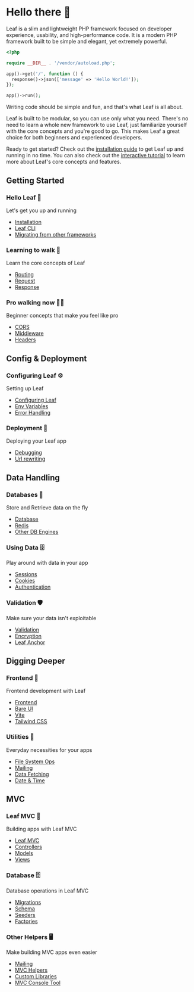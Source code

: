 # Hello there 👋

Leaf is a slim and lightweight PHP framework focused on developer experience, usability, and high-performance code. It is a modern PHP framework built to be simple and elegant, yet extremely powerful.

<!-- markdownlint-disable no-inline-html -->

<script setup>
import Card from '@theme/components/shared/Card.vue'
</script>

```php
<?php

require __DIR__ . '/vendor/autoload.php';

app()->get('/', function () {
  response()->json(['message' => 'Hello World!']);
});

app()->run();
```

Writing code should be simple and fun, and that's what Leaf is all about.

Leaf is built to be modular, so you can use only what you need. There's no need to learn a whole new framework to use Leaf, just familiarize yourself with the core concepts and you're good to go. This makes Leaf a great choice for both beginners and experienced developers.

Ready to get started? Check out the [installation guide](/docs/installation) to get Leaf up and running in no time. You can also check out the [interactive tutorial](/tutorial/) to learn more about Leaf's core concepts and features.

## Getting Started

<div class="grid grid-cols-1 sm:grid-cols-2 md:grid-cols-3 lg:grid-cols-2 xl:grid-cols-3 gap-2">
  <Card class="p-6 docs-section-card hover:!border-[var(--vp-c-border-alt)]">
  <h3 class="!text-lg">Hello Leaf 🍃</h3>
  <p class="text-sm text-[var(--vp-c-text-2)] !m-0">Let's get you up and running</p>

  <ul>
    <li><a href="/docs/installation">Installation</a></li>
    <li><a href="/docs/cli">Leaf CLI</a></li>
    <li><a href="/docs/migrating">Migrating from other frameworks</a></li>
  </ul>
  </Card>

  <Card class="p-6 docs-section-card hover:!border-[var(--vp-c-border-alt)]">
  <h3 class="!text-lg">Learning to walk 🚶</h3>
  <p class="text-sm text-[var(--vp-c-text-2)] !m-0">Learn the core concepts of Leaf</p>

  <ul>
    <li><a href="/docs/routing/">Routing</a></li>
    <li><a href="/docs/http/request">Request</a></li>
    <li><a href="/docs/http/response">Response</a></li>
  </ul>
  </Card>

  <Card class="p-6 docs-section-card hover:!border-[var(--vp-c-border-alt)]">
  <h3 class="!text-lg">Pro walking now 🏃‍♂️</h3>
  <p class="text-sm text-[var(--vp-c-text-2)] !m-0">Beginner concepts that make you feel like pro</p>

  <ul>
    <li><a href="/docs/http/cors">CORS</a></li>
    <li><a href="/docs/routing/middleware">Middleware</a></li>
    <li><a href="/docs/http/headers">Headers</a></li>
  </ul>
  </Card>
</div>

## Config & Deployment

<div class="grid grid-cols-1 sm:grid-cols-2 md:grid-cols-3 lg:grid-cols-2 xl:grid-cols-3 gap-2">
  <Card class="p-6 docs-section-card hover:!border-[var(--vp-c-border-alt)]">
  <h3 class="!text-lg">Configuring Leaf ⚙️</h3>
  <p class="text-sm text-[var(--vp-c-text-2)] !m-0">Setting up Leaf</p>

  <ul>
    <li><a href="/docs/config/">Configuring Leaf</a></li>
    <li><a href="/docs/config/environment">Env Variables</a></li>
    <li><a href="/docs/routing/error-handling">Error Handling</a></li>
  </ul>
  </Card>

  <Card class="p-6 docs-section-card hover:!border-[var(--vp-c-border-alt)]">
  <h3 class="!text-lg">Deployment 🚀</h3>
  <p class="text-sm text-[var(--vp-c-text-2)] !m-0">Deploying your Leaf app</p>

  <ul>
    <!-- <li><a href="/docs/config/deployment">Deployment</a></li>
    <li><a href="/docs/utils/logging">Logging</a></li> -->
    <li><a href="/docs/config/debugging">Debugging</a></li>
    <li><a href="/docs/routing/url-rewriting">Url rewriting</a></li>
  </ul>
  </Card>
</div>

## Data Handling

<div class="grid grid-cols-1 sm:grid-cols-2 md:grid-cols-3 lg:grid-cols-2 xl:grid-cols-3 gap-2">
  <Card class="p-6 docs-section-card hover:!border-[var(--vp-c-border-alt)]">
  <h3 class="!text-lg">Databases 🔐</h3>
  <p class="text-sm text-[var(--vp-c-text-2)] !m-0">Store and Retrieve data on the fly</p>

  <ul>
    <li><a href="/docs/database/">Database</a></li>
    <li><a href="/docs/database/redis">Redis</a></li>
    <li><a href="/docs/database/others">Other DB Engines</a></li>
  </ul>
  </Card>

  <Card class="p-6 docs-section-card hover:!border-[var(--vp-c-border-alt)]">
  <h3 class="!text-lg">Using Data 🗄️</h3>
  <p class="text-sm text-[var(--vp-c-text-2)] !m-0">Play around with data in your app</p>

  <ul>
    <li><a href="/docs/http/session">Sessions</a></li>
    <li><a href="/docs/http/cookies">Cookies</a></li>
    <li><a href="/docs/auth/">Authentication</a></li>
  </ul>
  </Card>

  <Card class="p-6 docs-section-card hover:!border-[var(--vp-c-border-alt)]">
  <h3 class="!text-lg">Validation 🛡️</h3>
  <p class="text-sm text-[var(--vp-c-text-2)] !m-0">Make sure your data isn't exploitable</p>

  <ul>
    <li><a href="/docs/data/validation">Validation</a></li>
    <li><a href="/docs/data/encryption">Encryption</a></li>
    <li><a href="/docs/security/anchor">Leaf Anchor</a></li>
  </ul>
  </Card>
</div>

## Digging Deeper

<div class="grid grid-cols-1 sm:grid-cols-2 md:grid-cols-3 lg:grid-cols-2 xl:grid-cols-3 gap-2">
  <Card class="p-6 docs-section-card hover:!border-[var(--vp-c-border-alt)]">
  <h3 class="!text-lg">Frontend 🎨</h3>
  <p class="text-sm text-[var(--vp-c-text-2)] !m-0">Frontend development with Leaf</p>

  <ul>
    <li><a href="/docs/frontend/">Frontend</a></li>
    <li><a href="/docs/frontend/bareui">Bare UI</a></li>
    <li><a href="/docs/frontend/vite">Vite</a></li>
    <li><a href="/docs/http/tailwind">Tailwind CSS</a></li>
  </ul>
  </Card>

  <Card class="p-6 docs-section-card hover:!border-[var(--vp-c-border-alt)]">
  <h3 class="!text-lg">Utilities 🧹</h3>
  <p class="text-sm text-[var(--vp-c-text-2)] !m-0">Everyday necessities for your apps</p>

  <ul>
    <li><a href="/docs/utils/fs">File System Ops</a></li>
    <li><a href="/docs/utils/mail">Mailing</a></li>
    <li><a href="/docs/utils/fetch">Data Fetching</a></li>
    <li><a href="/docs/utils/date">Date & Time</a></li>
  </ul>
  </Card>
</div>

## MVC

<div class="grid grid-cols-1 sm:grid-cols-2 md:grid-cols-3 lg:grid-cols-2 xl:grid-cols-3 gap-2">
  <Card class="p-6 docs-section-card hover:!border-[var(--vp-c-border-alt)]">
  <h3 class="!text-lg">Leaf MVC 🌿</h3>
  <p class="text-sm text-[var(--vp-c-text-2)] !m-0">Building apps with Leaf MVC</p>

  <ul>
    <li><a href="/docs/mvc/">Leaf MVC</a></li>
    <li><a href="/docs/mvc/controllers">Controllers</a></li>
    <li><a href="/docs/database/models">Models</a></li>
    <li><a href="/docs/frontend/mvc">Views</a></li>
  </ul>
  </Card>

  <Card class="p-6 docs-section-card hover:!border-[var(--vp-c-border-alt)]">
  <h3 class="!text-lg">Database 🗄️</h3>
  <p class="text-sm text-[var(--vp-c-text-2)] !m-0">Database operations in Leaf MVC</p>

  <ul>
    <li><a href="/docs/database/migrations">Migrations</a></li>
    <li><a href="/docs/database/schema">Schema</a></li>
    <li><a href="/docs/database/seeders">Seeders</a></li>
    <li><a href="/docs/database/factories">Factories</a></li>
  </ul>
  </Card>

  <Card class="p-6 docs-section-card hover:!border-[var(--vp-c-border-alt)]">
  <h3 class="!text-lg">Other Helpers 🖥️</h3>
  <p class="text-sm text-[var(--vp-c-text-2)] !m-0">Make building MVC apps even easier</p>

  <ul>
    <li><a href="/docs/utils/mail/mvc">Mailing</a></li>
    <li><a href="/docs/mvc/globals">MVC Helpers</a></li>
    <li><a href="/docs/mvc/libraries">Custom Libraries</a></li>
    <li><a href="/docs/mvc/console">MVC Console Tool</a></li>
  </ul>
  </Card>
</div>
<!-- - Swoole
- Queues
- Testing -->
<!-- - Rate Limiting -->
<!-- - Websockets -->
<!-- - Events -->
<!-- - Caching -->
<!-- - Testing -->
<!-- - Localization -->
<!-- - File Storage -->
<!-- - Cron Jobs -->
<!-- - Webhooks -->
<!-- - API Versioning -->
<!-- - Pagination -->
<!-- - Search -->
